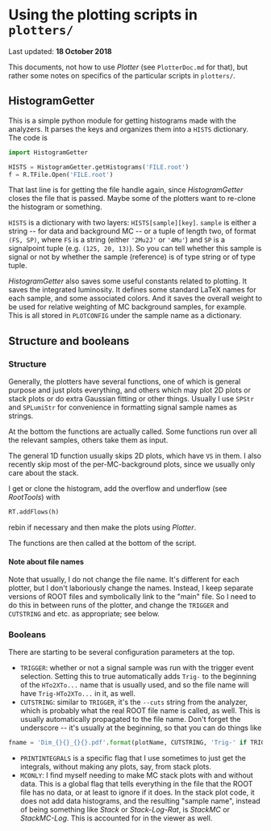 # Using the plotting scripts in `plotters/`

Last updated: **18 October 2018**

This documents, not how to use _Plotter_ (see `PlotterDoc.md` for that), but rather some notes on specifics of the particular scripts in `plotters/`.

## HistogramGetter
This is a simple python module for getting histograms made with the analyzers. It parses the keys and organizes them into a `HISTS` dictionary. The code is

```python
import HistogramGetter

HISTS = HistogramGetter.getHistograms('FILE.root')
f = R.TFile.Open('FILE.root')
```

That last line is for getting the file handle again, since _HistogramGetter_ closes the file that is passed. Maybe some of the plotters want to re-clone the histogram or something.

`HISTS` is a dictionary with two layers: `HISTS[sample][key]`. `sample` is either a string -- for data and background MC -- or a tuple of length two, of format `(FS, SP)`, where `FS` is a string (either `'2Mu2J'` or `'4Mu'`) and `SP` is a signalpoint tuple (e.g. `(125, 20, 13)`). So you can tell whether this sample is signal or not by whether the sample (reference) is of type string or of type tuple.

_HistogramGetter_ also saves some useful constants related to plotting. It saves the integrated luminosity. It defines some standard LaTeX names for each sample, and some associated colors. And it saves the overall weight to be used for relative weighting of MC background samples, for example. This is all stored in `PLOTCONFIG` under the sample name as a dictionary.

## Structure and booleans
### Structure
Generally, the plotters have several functions, one of which is general purpose and just plots everything, and others which may plot 2D plots or stack plots or do extra Gaussian fitting or other things. Usually I use `SPStr` and `SPLumiStr` for convenience in formatting signal sample names as strings.

At the bottom the functions are actually called. Some functions run over all the relevant samples, others take them as input.

The general 1D function usually skips 2D plots, which have `VS` in them. I also recently skip most of the per-MC-background plots, since we usually only care about the stack.

I get or clone the histogram, add the overflow and underflow (see _RootTools_) with

```python
RT.addFlows(h)
```

rebin if necessary and then make the plots using _Plotter_.

The functions are then called at the bottom of the script.

#### Note about file names

Note that usually, I do not change the file name. It's different for each plotter, but I don't laboriously change the names. Instead, I keep separate versions of ROOT files and symbolically link to the "main" file. So I need to do this in between runs of the plotter, and change the `TRIGGER` and `CUTSTRING` and etc. as appropriate; see below.

### Booleans
There are starting to be several configuration parameters at the top.

  * `TRIGGER`: whether or not a signal sample was run with the trigger event selection. Setting this to true automatically adds `Trig-` to the beginning of the `HTo2XTo...` name that is usually used, and so the file name will have `Trig-HTo2XTo...` in it, as well.
  * `CUTSTRING`: similar to `TRIGGER`, it's the `--cuts` string from the analyzer, which is probably what the real ROOT file name is called, as well. This is usually automatically propagated to the file name. Don't forget the underscore -- it's usually at the beginning, so that you can do things like

```python
fname = 'Dim_{}{}_{}{}.pdf'.format(plotName, CUTSTRING, 'Trig-' if TRIGGER else '', sampleName)
```

  * `PRINTINTEGRALS` is a specific flag that I use sometimes to just get the integrals, without making any plots, say, from stack plots.
  * `MCONLY`: I find myself needing to make MC stack plots with and without data. This is a global flag that tells everything in the file that the ROOT file has no data, or at least to ignore if it does. In the stack plot code, it does not add data histograms, and the resulting "sample name", instead of being something like _Stack_ or _Stack-Log-Rat_, is _StackMC_ or _StackMC-Log_. This is accounted for in the viewer as well.
